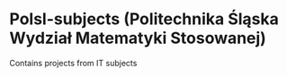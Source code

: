 # Polsl-subjects (Politechnika Śląska Wydział Matematyki Stosowanej)
Contains projects from IT subjects
